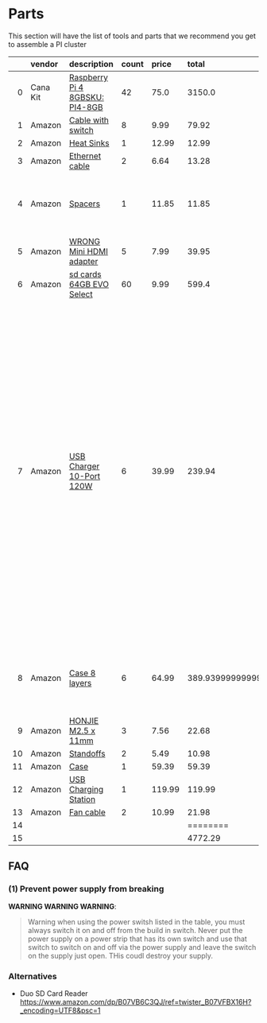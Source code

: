 # Parts

This section will have the list of tools and parts that we recommend you get to assemble a PI cluster

<!-- parts list is generted with bin/parts.py do creat your own parts list first-->
<!--PARTS-->



|    | vendor   | description                                                                                                                                                                                                                                                                                                                                                                                                                                                                                                                                                                               | count   | price   | total              | comment                                                                                                                                                                                                                                                                                                                                 | image                                                                                                                                                                                                                                                                                                                                                |
|---:|:---------|:------------------------------------------------------------------------------------------------------------------------------------------------------------------------------------------------------------------------------------------------------------------------------------------------------------------------------------------------------------------------------------------------------------------------------------------------------------------------------------------------------------------------------------------------------------------------------------------|:--------|:--------|:-------------------|:----------------------------------------------------------------------------------------------------------------------------------------------------------------------------------------------------------------------------------------------------------------------------------------------------------------------------------------|:-----------------------------------------------------------------------------------------------------------------------------------------------------------------------------------------------------------------------------------------------------------------------------------------------------------------------------------------------------|
|  0 | Cana Kit | [Raspberry Pi 4 8GBSKU: PI4-8GB](https://www.canakit.com/raspberry-pi-4-8gb.html?defpid=4630)                                                                                                                                                                                                                                                                                                                                                                                                                                                                                             | 42      | 75.0    | 3150.0             |                                                                                                                                                                                                                                                                                                                                         | ![](https://images-na.ssl-images-amazon.com/images/I/71XIid%2BfQIL._AC_UL115_.jpg)                                                                                                                                                                                                                                                                   |
|  1 | Amazon   | [Cable with switch](https://www.amazon.com/VEGET-Raspberry-Switch-Arduino-Devices%EF%BC%883-Pack%EF%BC%89/dp/B07VSC1X2Y/ref=sr_1_38?dchild=1&keywords=raspberry+pi+4+power+switch&s=electronics&sr=1-38)                                                                                                                                                                                                                                                                                                                                                                                  | 8       | 9.99    | 79.92              | unavailable                                                                                                                                                                                                                                                                                                                             | ![](https://www.amazon.com/Pastall-Raspberry-Switch-Type-C-2-Pack/dp/B082QQ962S/ref=dp_prsubs_2?pd_rd_i=B082QQ962S&psc=1)                                                                                                                                                                                                                            |
|  2 | Amazon   | [Heat Sinks](https://www.amazon.com/dp/B082RT8CMS/ref=sspa_dk_detail_1?psc=1&pd_rd_i=B082RT8CMS&pd_rd_w=3exm1&pf_rd_p=7d37a48b-2b1a-4373-8c1a-bdcc5da66be9&pd_rd_wg=X8rdX&pf_rd_r=QJYGCRZD3HBP38TH3VZK&pd_rd_r=52cc97b3-1cf0-4402-ba98-0b7d8d5f8649&spLa=ZW5jcnlwdGVkUXVhbGlmaWVyPUFUNzNXRU1BTFk3OUsmZW5jcnlwdGVkSWQ9QTA1NTE5NzEyME1EUFk4QVAxMTMmZW5jcnlwdGVkQWRJZD1BMDc2NDQ1MDNLTVhaWE5US0xEMUMmd2lkZ2V0TmFtZT1zcF9kZXRhaWwmYWN0aW9uPWNsaWNrUmVkaXJlY3QmZG9Ob3RMb2dDbGljaz10cnVl)                                                                                                        | 1       | 12.99   | 12.99              |                                                                                                                                                                                                                                                                                                                                         | ![](https://images-na.ssl-images-amazon.com/images/I/71falXitXBL._AC_UL115_.jpg)                                                                                                                                                                                                                                                                     |
|  3 | Amazon   | [Ethernet cable](https://www.amazon.com/Cat-Ethernet-Cable-White-Connectors/dp/B01IQWGRPU/ref=sr_1_3?dchild=1&keywords=network+cable&qid=1604589880&refinements=p_n_feature_keywords_three_browse-bin%3A7070221011&rnid=5462369011&s=pc&sr=1-3)                                                                                                                                                                                                                                                                                                                                           | 2       | 6.64    | 13.28              |                                                                                                                                                                                                                                                                                                                                         | ![](https://www.amazon.com/Cat-Ethernet-Cable-White-Connectors/dp/B01IQWGI04/ref=dp_prsubs_1?pd_rd_i=B01IQWGI04&psc=1)                                                                                                                                                                                                                               |
|  4 | Amazon   | [Spacers](https://www.amazon.com/Uxcell-a15060200ux0459-Female-Thread-Standoff/dp/B013G1Q300/ref=pd_sbs_328_1/142-4311132-1603634?_encoding=UTF8&pd_rd_i=B013G1Q300&pd_rd_r=a582d19c-1fc3-4f0a-b6cf-3da0968605e3&pd_rd_w=CFQDF&pd_rd_wg=zZcXu&pf_rd_p=ed1e2146-ecfe-435e-b3b5-d79fa072fd58&pf_rd_r=9AS1B4D8FP6WVANPDNJK&psc=1&refRID=9AS1B4D8FP6WVANPDNJK)                                                                                                                                                                                                                                | 1       | 11.85   | 11.85              | slightoy too big screw portion, will work, but buy oothers next time                                                                                                                                                                                                                                                                    | ![](https://www.amazon.com/Uxcell-a15060200ux0459-Female-Thread-Standoff/dp/B013G1Q300/ref=pd_sbs_328_1/142-4311132-1603634?_encoding=UTF8&pd_rd_i=B013G1Q300&pd_rd_r=a582d19c-1fc3-4f0a-b6cf-3da0968605e3&pd_rd_w=CFQDF&pd_rd_wg=zZcXu&pf_rd_p=ed1e2146-ecfe-435e-b3b5-d79fa072fd58&pf_rd_r=9AS1B4D8FP6WVANPDNJK&psc=1&refRID=9AS1B4D8FP6WVANPDNJK) |
|  5 | Amazon   | [WRONG Mini HDMI adapter](https://www.amazon.com/Benfei-Adapter-Compatible-Raspberry-Camcorder/dp/B07GGG5JWS/ref=sr_1_2_sspa?dchild=1&keywords=mini-hdmi+to+hdmi+adapter&pd_rd_r=b550da81-bde2-4609-973e-468ef096cb9a&pd_rd_w=MCZDc&pd_rd_wg=EEXPa&pf_rd_p=0ec05f25-9534-48fe-9c3e-40b89957230e&pf_rd_r=FDMR0VC21CBCCEHMMBCC&qid=1604593399&sr=8-2-spons&psc=1&spLa=ZW5jcnlwdGVkUXVhbGlmaWVyPUEzRTFCSDlXMUxVR1VOJmVuY3J5cHRlZElkPUEwMDAzODEzRTVJVk5DOEVBQzlKJmVuY3J5cHRlZEFkSWQ9QTA0MTM0MzJESVhMNE9DT1BMVTUmd2lkZ2V0TmFtZT1zcF9hdGYmYWN0aW9uPWNsaWNrUmVkaXJlY3QmZG9Ob3RMb2dDbGljaz10cnVl) | 5       | 7.99    | 39.95              | wrong part, do not buy                                                                                                                                                                                                                                                                                                                  | ![](https://images-na.ssl-images-amazon.com/images/I/71wIRelJ3IL._AC_UL115_.jpg)                                                                                                                                                                                                                                                                     |
|  6 | Amazon   | [sd cards 64GB EVO Select](https://www.amazon.com/SAMSUNG-Select-microSDXC-Adapter-MB-ME64HA/dp/B08879MG33/ref=sr_1_2?dchild=1&keywords=sd+cards&qid=1604598396&refinements=p_n_feature_two_browse-bin%3A6518305011%2Cp_89%3APNY%7CSAMSUNG%7CSanDisk&rnid=2528832011&s=pc&sr=1-2)                                                                                                                                                                                                                                                                                                         | 60      | 9.99    | 599.4              |                                                                                                                                                                                                                                                                                                                                         | ![](https://images-na.ssl-images-amazon.com/images/I/81T-dh3PhUL._AC_UL115_.jpg)                                                                                                                                                                                                                                                                     |
|  7 | Amazon   | [USB Charger 10-Port 120W](https://www.amazon.com/gp/product/B071KBT4ZR/ref=ppx_yo_dt_b_asin_title_o03_s00?ie=UTF8&psc=1)                                                                                                                                                                                                                                                                                                                                                                                                                                                                 | 6       | 39.99   | 239.94             | Warning when using the power switsh listed in the table, you must always switch it on and off from the build in switch. Never put the power supply on a power strip that has its own switch and use that switch to switch on and off via the power supply and leave the switch on the supply just open. THis coudl destroy your supply. | ![](https://images-na.ssl-images-amazon.com/images/I/61tZznbrI4L._AC_UL115_.jpg)                                                                                                                                                                                                                                                                     |
|  8 | Amazon   | [Case 8 layers](https://www.amazon.com/GeeekPi-Raspberry-Cluster-Stackable-4-Layers/dp/B085XSPV7G/ref=sr_1_6?dchild=1&keywords=raspberry%2Bpi%2Bcluster%2Bcase%2Bwith%2Bvan&qid=1608317526&sr=8-6&th=1)                                                                                                                                                                                                                                                                                                                                                                                   | 6       | 64.99   | 389.93999999999994 | not to recommend due to to not able to use the faster SD Cards                                                                                                                                                                                                                                                                          | ![](https://images-na.ssl-images-amazon.com/images/I/61m-TB3%2BdpL._AC_UL115_.jpg)                                                                                                                                                                                                                                                                   |
|  9 | Amazon   | [HONJIE M2.5 x 11mm](https://www.amazon.com/gp/product/B0824G9YGN/ref=ppx_yo_dt_b_asin_title_o03_s00?ie=UTF8&psc=1)                                                                                                                                                                                                                                                                                                                                                                                                                                                                       | 3       | 7.56    | 22.68              |                                                                                                                                                                                                                                                                                                                                         | ![](https://images-na.ssl-images-amazon.com/images/I/61g-4kBBomL._AC_UL115_.jpg)                                                                                                                                                                                                                                                                     |
| 10 | Amazon   | [Standoffs](https://www.amazon.com/gp/product/B0721SP83Q/ref=ppx_yo_dt_b_asin_title_o02_s00?ie=UTF8&psc=1)                                                                                                                                                                                                                                                                                                                                                                                                                                                                                | 2       | 5.49    | 10.98              |                                                                                                                                                                                                                                                                                                                                         | ![](https://images-na.ssl-images-amazon.com/images/I/41OuQXxXErL._AC_.jpg)                                                                                                                                                                                                                                                                           |
| 11 | Amazon   | [Case](https://www.amazon.com/dp/B08KDHQKYL/?coliid=IS4WAW93LHZEX&colid=19DQ1O5T0I53M&psc=1&ref_=lv_ov_lig_dp_it)                                                                                                                                                                                                                                                                                                                                                                                                                                                                         | 1       | 59.39   | 59.39              |                                                                                                                                                                                                                                                                                                                                         | ![](https://m.media-amazon.com/images/S/aplus-media/sc/61d034b4-4779-44a1-b611-ffcdb494dbea.__CR0,0,150,300_PT0_SX150_V1___.jpg)                                                                                                                                                                                                                     |
| 12 | Amazon   | [USB Charging Station](https://www.amazon.com/G-daimler-Charging-Intelligent-Protection-organizer/dp/B077VGZBVS/ref=sr_1_2?dchild=1&keywords=60+port+usb+charger&qid=1608319889&s=electronics&sr=1-2)                                                                                                                                                                                                                                                                                                                                                                                     | 1       | 119.99  | 119.99             |                                                                                                                                                                                                                                                                                                                                         | ![](https://m.media-amazon.com/images/I/71eh7WFgpgL._AC_SS350_.jpg)                                                                                                                                                                                                                                                                                  |
| 13 | Amazon   | [Fan cable](https://www.amazon.com/CRJ-Voltage-Step-Up-Sleeved-Adapter/dp/B07QFG6LFR)                                                                                                                                                                                                                                                                                                                                                                                                                                                                                                     | 2       | 10.99   | 21.98              |                                                                                                                                                                                                                                                                                                                                         | ![](https://images-na.ssl-images-amazon.com/images/I/81T3AgBahML._AC_UL115_.jpg)                                                                                                                                                                                                                                                                     |
| 14 |          |                                                                                                                                                                                                                                                                                                                                                                                                                                                                                                                                                                                           |         |         | ========           |                                                                                                                                                                                                                                                                                                                                         |                                                                                                                                                                                                                                                                                                                                                      |
| 15 |          |                                                                                                                                                                                                                                                                                                                                                                                                                                                                                                                                                                                           |         |         | 4772.29            |                                                                                                                                                                                                                                                                                                                                         |                                                                                                                                                                                                                                                                                                                                                      |



<!--PARTS-->


## FAQ

### (1) Prevent power supply from breaking

**WARNING WARNING WARNING**:

> Warning when using the power switsh listed in the table, you must always switch it on and off from the build in switch. Never put the power supply on a power strip that has its own switch and use that switch to switch on and off via the power supply and leave the switch on the supply just open. THis coudl destroy your supply.


### Alternatives

* Duo SD Card Reader <https://www.amazon.com/dp/B07VB6C3QJ/ref=twister_B07VFBX16H?_encoding=UTF8&psc=1>
